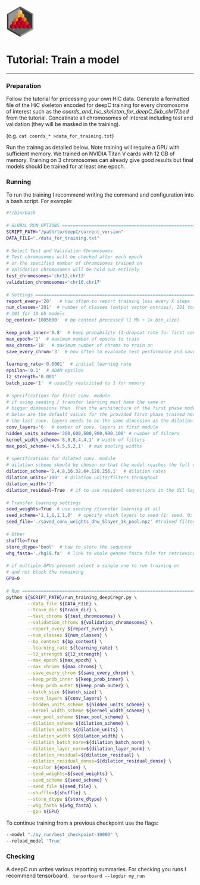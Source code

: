 <img src="../docs/logo_1_transparent.png" width="75">

# Tutorial: Train a model


-------------------------------------------------------------------------------

### Preparation

Follow the tutorial for processing your own HiC data. Generate a formatted file of the HiC skeleton encoded for deepC training for every chromosome of interest such as the *coords_and_hic_skeleton_for_deepC_5kb_chr17.bed* from the tutorial. Concatinate all chromosomes of interest including test and validation (they will be masked in the training).

(e.g. `cat coords_* >data_for_training.txt`)

Run the trainng as detailed below. Note training will require a GPU with sufficient memory. We trained on NVIDIA Titan V cards with 12 GB of memory. Training on 3 chromosomes can already give good results but final models should be trained for at least one epoch.


### Running

To run the training I recommend writing the command and configuration into a bash script. For example:

```bash
#!/bin/bash

# GLOBAL RUN OPTIONS ==========================================================
SCRIPT_PATH="/path/to/deepC/current_version"
DATA_FILE="./data_for_training.txt"

# Select Test and Validation Chromosomes
# Test chromosomes will be checked after each epoch
# or the specified number of chromosomes trained on
# Validation chromosomes will be hold out entirely
test_chromosomes='chr12,chr13'
validation_chromosomes='chr16,chr17'

# Settings ===================================================================
report_every='20'   # how often to report training loss every X steps
num_classes='201'  # number of classes (output vector entries), 201 for 5kb models
# 101 for 10 kb models
bp_context='1005000'  # bp context processed (1 Mb + 1x bin_size)

keep_prob_inner='0.8'  # keep probability (1-dropout rate for first conv module)
max_epoch='1'  # maximum number of epochs to train
max_chroms='18'  # maximum number of chroms to train on
save_every_chrom='3'  # how often to evaluate test performance and save checkpoint

learning_rate='0.0001'  # initial learning rate
epsilon='0.1'  # ADAM epsilon
l2_strength='0.001'
batch_size='1'  # usually restricted to 1 for memory

# specifications for first conv. module
# if using seeding / transfer learning must have the same or
# bigger dimensions then  then the architecture of the first phase model
# below are the default values for the provided first phase trained network
# the last conv. layers needs to be the same dimension as the dilation units
conv_layers='6'  # number of conv. layers in first module
hidden_units_scheme='300,600,600,900,900,100' # number of filters
kernel_width_scheme='8,8,8,4,4,1' # width of filters
max_pool_scheme='4,5,5,5,2,1'  # max pooling widths

# specifications for dilated conv. module
# dilation scheme should be chosen so that the model reaches the full sequence context
dilation_scheme='2,4,8,16,32,64,128,256,1'  # dilation rates
dilation_units='100'  # dilation units/filters throughout
dilation_width='3'
dilation_residual=True  # if to use residual connections in the dil layers

# Transfer learning settings
seed_weights=True  # use seeding /transfer learning at all
seed_scheme='1,1,1,1,1,0'  # specify which layers to seed (1: seed, 0: not seed)
seed_file='./saved_conv_weights_dhw_5layer_1k_pool.npz' #trained filters phase I download from gitHub link

# Other
shuffle=True
store_dtype='bool'  # how to store the sequence
whg_fasta='./hg19.fa'  # link to whole genome fasta file for retrieving the sequences has to be indexed

# if multiple GPUs present select a single one to run training on
# and not block the remaining
GPU=0

# Run ==========================================================================
python ${SCRIPT_PATH}/run_training_deepCregr.py \
        --data_file ${DATA_FILE} \
        --train_dir ${train_dir} \
        --test_chroms ${test_chromosomes} \
        --validation_chroms ${validation_chromosomes} \
        --report_every ${report_every} \
        --num_classes ${num_classes} \
        --bp_context ${bp_context} \
        --learning_rate ${learning_rate} \
        --l2_strength ${l2_strength} \
        --max_epoch ${max_epoch} \
        --max_chroms ${max_chroms} \
        --save_every_chrom ${save_every_chrom} \
        --keep_prob_inner ${keep_prob_inner} \
        --keep_prob_outer ${keep_prob_outer} \
        --batch_size ${batch_size} \
        --conv_layers ${conv_layers} \
        --hidden_units_scheme ${hidden_units_scheme} \
        --kernel_width_scheme ${kernel_width_scheme} \
        --max_pool_scheme ${max_pool_scheme} \
        --dilation_scheme ${dilation_scheme} \
        --dilation_units ${dilation_units} \
        --dilation_width ${dilation_width} \
        --dilation_batch_norm=${dilation_batch_norm} \
        --dilation_layer_norm=${dilation_layer_norm} \
        --dilation_residual=${dilation_residual} \
        --dilation_residual_dense=${dilation_residual_dense} \
        --epsilon ${epsilon} \
        --seed_weights=${seed_weights} \
        --seed_scheme ${seed_scheme} \
        --seed_file ${seed_file} \
        --shuffle=${shuffle} \
        --store_dtype ${store_dtype} \
        --whg_fasta ${whg_fasta} \
        --gpu ${GPU}

```
To continue training from a previous checkpoint use the flags:
```bash
--model "./my_run/best_checkpoint-10000" \
--reload_model 'True'

```



### Checking

A deepC run writes various reporting summaries. For checking you runs I recommend tensorboard. ` tensorboard --logdir my_run`
